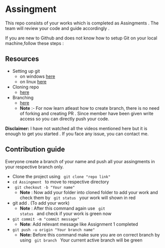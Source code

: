 # Assingment

This repo consists of your works which is completed as Assingments . The team will review your code and guide accordingly .

If you are new to Github and does not know how to setup Git on your local machine,follow these steps :

## Resources

- Setting up git
  - on windows [here](https://www.youtube.com/watch?v=2j7fD92g-gE)
  - on linux [here](https://www.youtube.com/watch?v=ZMgLZUYd8Cw)
- Cloning repo
  - [here](https://www.youtube.com/watch?v=bKuE-afbRLU)
- Branching
  - [here](https://www.youtube.com/watch?v=EyucZ2L0Tkg)
  - **Note** :- For now learn atleast how to create branch, there is no need of forking and creating PR . Since member have been given write access so you can directly push your code.

**Disclaimer:** I have not watched all the videos mentioned here but it is enough to get you started . If you face any issue, you can contact me.

## Contribution guide

Everyone create a branch of your name and push all your assingments in your respective branch only.

- Clone the project using <code> git clone "repo link" </code>
- <code>cd Assingment </code> to move to respective directory
- <code> git checkout -b "Your name" </code>
  - **Note** : Now add your folder into cloned folder to add your work and check them by <code> git status </code>
    your work will shown in red
- git add . (To add your work)
  - **Note** : After this command again use <code> git status </code> and check if your work is green now
- <code>git commit -m "commit message"</code>
  - **Note**: Add relevant message like Assignment 1 completed
- <code>git push -u origin "Your branch name"</code>
  - **Note:** Before this command make sure you are on correct branch by using <code> git branch </code> Your current active branch will be green
